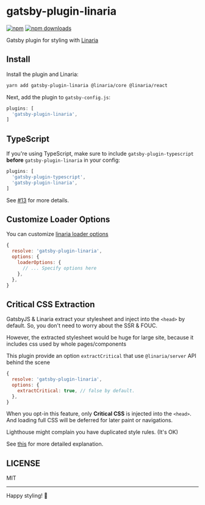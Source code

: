 # gatsby-plugin-linaria

[![npm](https://img.shields.io/npm/v/gatsby-plugin-linaria)](https://npm.im/gatsby-plugin-linaria)
[![npm downloads](https://img.shields.io/npm/dm/gatsby-plugin-linaria)](https://npm.im/gatsby-plugin-linaria)

Gatsby plugin for styling with [Linaria](https://linaria.dev/)

## Install

Install the plugin and Linaria:

```bash
yarn add gatsby-plugin-linaria @linaria/core @linaria/react
```

Next, add the plugin to `gatsby-config.js`:

```js
plugins: [
  'gatsby-plugin-linaria',
]
```

## TypeScript

If you're using TypeScript, make sure to include `gatsby-plugin-typescript` **before** `gatsby-plugin-linaria` in your config:

```js
plugins: [
  'gatsby-plugin-typescript',
  'gatsby-plugin-linaria',
]
```

See [#13](https://github.com/cometkim/gatsby-plugin-linaria/issues/13#issuecomment-633154216) for more details.

## Customize Loader Options

You can customize [linaria loader options](https://github.com/callstack/linaria/blob/v2.1.0/docs/BUNDLERS_INTEGRATION.md#options)

```js
{
  resolve: 'gatsby-plugin-linaria',
  options: {
    loaderOptions: {
      // ... Specify options here
    },
  },
}
```

## Critical CSS Extraction

GatsbyJS & Linaria extract your stylesheet and inject into the `<head>` by default. So, you don't need to worry about the SSR & FOUC.

However, the extracted stylesheet would be huge for large site, because it includes css used by whole pages/components

This plugin provide an option `extractCritical` that use `@linaria/server` API behind the scene

```js
{
  resolve: 'gatsby-plugin-linaria',
  options: {
    extractCritical: true, // false by default.
  },
}
```

When you opt-in this feature, only **Critical CSS** is injected into the `<head>`. And loading full CSS will be deferred for later paint or navigations.

Lighthouse might complain you have duplicated style rules. (It's OK)

See [this](https://github.com/cometkim/gatsby-plugin-linaria/issues/94#issuecomment-654760281) for more detailed explanation.

## LICENSE

MIT

----

Happy styling! :art:

